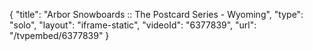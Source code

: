 {
    "title": "Arbor Snowboards :: The Postcard Series - Wyoming",
    "type": "solo",
    "layout": "iframe-static",
    "videoId": "6377839",
    "url": "\/tvpembed\/6377839"
}